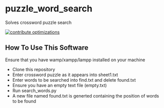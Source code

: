 # puzzle_word_search
Solves crossword puzzle search

[![contribute optimizations](https://img.shields.io/badge/contributions-welcome-brightgreen.svg?style=flat)](https://github.com/Mastersam07/puzzle_word_search/issues)

## How To Use This Software
Ensure that you have wamp/xampp/lampp installed on your machine

* Clone this repository
* Enter crossword puzzle as it appears into sheet1.txt
* Enter words to be searched into find.txt and delete found.txt
* Ensure you have an empty text file (empty.txt)
* Run search_words.py
* A new file named found.txt is generted containing the position of words to be found

